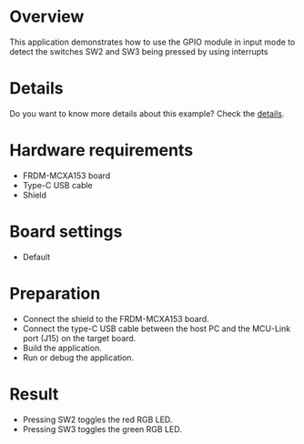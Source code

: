 Overview
========
This application demonstrates how to use the GPIO module in input mode to detect the switches SW2 and SW3 being pressed by using interrupts

Details
====================
Do you want to know more details about this example? Check the [details](./readme_details.md).

Hardware requirements
=====================
- FRDM-MCXA153 board
- Type-C USB cable
- Shield

Board settings
==============
- Default

Preparation
===========
- Connect the shield to the FRDM-MCXA153 board.
- Connect the type-C USB cable between the host PC and the MCU-Link port (J15) on the target board.
- Build the application.
- Run or debug the application.

Result
======
- Pressing SW2 toggles the red RGB LED.
- Pressing SW3 toggles the green RGB LED.

